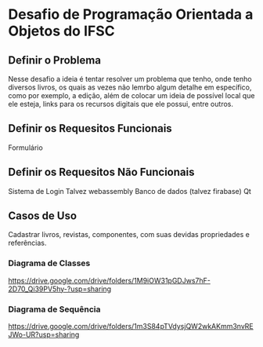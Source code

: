 # Desafio de Programação Orientada a Objetos do IFSC

## Definir o Problema
Nesse desafio a ideia é tentar resolver um problema que tenho, onde tenho diversos livros, os quais as vezes não lemrbo algum detalhe em específico, como por exemplo, a edição, além de colocar um ideia de possível local que ele esteja, links para os recursos digitais que ele possui, entre outros.

## Definir os Requesitos Funcionais
Formulário


## Definir os Requesitos Não Funcionais
Sistema de Login
Talvez webassembly
Banco de dados (talvez firabase)
Qt

## Casos de Uso
Cadastrar livros, revistas, componentes, com suas devidas propriedades e referências.

### Diagrama de Classes
<https://drive.google.com/drive/folders/1M9iOW31pGDJws7hF-2D70_Qi39PV5hy-?usp=sharing>

### Diagrama de Sequência
<https://drive.google.com/drive/folders/1m3S84pTVdysjQW2wkAKmm3nvREJWo-UR?usp=sharing>